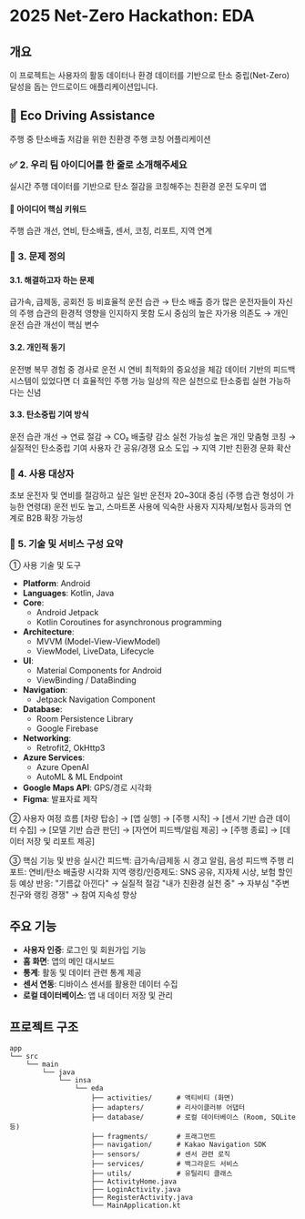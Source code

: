 # 2025 Net-Zero Hackathon: EDA

## 개요
이 프로젝트는 사용자의 활동 데이터나 환경 데이터를 기반으로 탄소 중립(Net-Zero) 달성을 돕는 안드로이드 애플리케이션입니다.

## 🌿 Eco Driving Assistance
주행 중 탄소배출 저감을 위한 친환경 주행 코칭 어플리케이션

### ✅ 2. 우리 팀 아이디어를 한 줄로 소개해주세요
실시간 주행 데이터를 기반으로 탄소 절감을 코칭해주는 친환경 운전 도우미 앱

#### 🔑 아이디어 핵심 키워드
주행 습관 개선, 연비, 탄소배출, 센서, 코칭, 리포트, 지역 연계

### 🚨 3. 문제 정의
#### 3.1. 해결하고자 하는 문제
급가속, 급제동, 공회전 등 비효율적 운전 습관 → 탄소 배출 증가
많은 운전자들이 자신의 주행 습관의 환경적 영향을 인지하지 못함
도시 중심의 높은 자가용 의존도 → 개인 운전 습관 개선이 핵심 변수

#### 3.2. 개인적 동기
운전병 복무 경험 중 경사로 운전 시 연비 최적화의 중요성을 체감
데이터 기반의 피드백 시스템이 있었다면 더 효율적인 주행 가능
일상의 작은 실천으로 탄소중립 실현 가능하다는 신념

#### 3.3. 탄소중립 기여 방식
운전 습관 개선 → 연료 절감 → CO₂ 배출량 감소
실천 가능성 높은 개인 맞춤형 코칭 → 실질적인 탄소중립 기여
사용자 간 공유/경쟁 요소 도입 → 지역 기반 친환경 문화 확산

### 👥 4. 사용 대상자
초보 운전자 및 연비를 절감하고 싶은 일반 운전자
20~30대 중심 (주행 습관 형성이 가능한 연령대)
운전 빈도 높고, 스마트폰 사용에 익숙한 사용자
지자체/보험사 등과의 연계로 B2B 확장 가능성

### 🔧 5. 기술 및 서비스 구성 요약
① 사용 기술 및 도구
- **Platform**: Android
- **Languages**: Kotlin, Java
- **Core**: 
  - Android Jetpack
  - Kotlin Coroutines for asynchronous programming
- **Architecture**: 
  - MVVM (Model-View-ViewModel)
  - ViewModel, LiveData, Lifecycle
- **UI**: 
  - Material Components for Android
  - ViewBinding / DataBinding
- **Navigation**: 
  - Jetpack Navigation Component
- **Database**: 
  - Room Persistence Library
  - Google Firebase
- **Networking**: 
  - Retrofit2, OkHttp3
- **Azure Services**:
  - Azure OpenAI
  - AutoML & ML Endpoint
- **Google Maps API**: GPS/경로 시각화
- **Figma**: 발표자료 제작

② 사용자 여정 흐름
[차량 탑승] → [앱 실행] → [주행 시작] → [센서 기반 습관 데이터 수집] → [모델 기반 습관 판단] → [자연어 피드백/알림 제공] → [주행 종료] → [데이터 저장 및 리포트 제공]

③ 핵심 기능 및 반응
실시간 피드백: 급가속/급제동 시 경고 알림, 음성 피드백
주행 리포트: 연비/탄소 배출량 시각화
지역 랭킹/인증제도: SNS 공유, 지자체 시상, 보험 할인 등
예상 반응:
"기름값 아낀다" → 실질적 절감
"내가 친환경 실천 중" → 자부심
"주변 친구와 랭킹 경쟁" → 참여 지속성 향상

## 주요 기능
- **사용자 인증**: 로그인 및 회원가입 기능
- **홈 화면**: 앱의 메인 대시보드
- **통계**: 활동 및 데이터 관련 통계 제공
- **센서 연동**: 디바이스 센서를 활용한 데이터 수집
- **로컬 데이터베이스**: 앱 내 데이터 저장 및 관리

## 프로젝트 구조
```
app
└── src
    └── main
        └── java
            └── insa
                └── eda
                    ├── activities/      # 액티비티 (화면)
                    ├── adapters/        # 리사이클러뷰 어댑터
                    ├── database/        # 로컬 데이터베이스 (Room, SQLite 등)
                    ├── fragments/       # 프래그먼트
                    ├── navigation/      # Kakao Navigation SDK
                    ├── sensors/         # 센서 관련 로직
                    ├── services/        # 백그라운드 서비스
                    ├── utils/           # 유틸리티 클래스
                    ├── ActivityHome.java
                    ├── LoginActivity.java
                    ├── RegisterActivity.java
                    └── MainApplication.kt
```
  

